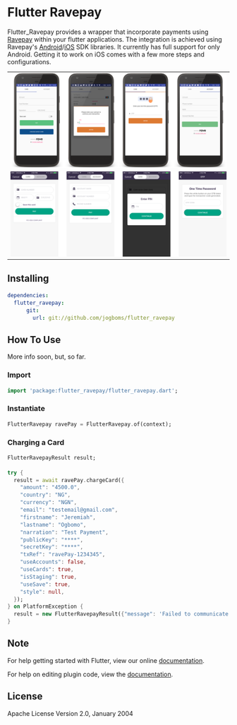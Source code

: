 # Flutter Ravepay

Flutter_Ravepay provides a wrapper that incorporate payments using [Ravepay](https://rave.flutterwave.com/) within your flutter applications. The integration is achieved using Ravepay's [Android](https://flutterwavedevelopers.readme.io/docs/android)/[iOS](https://flutterwavedevelopers.readme.io/docs/ios) SDK libraries. It currently has full support for only Android. Getting it to work on iOS comes with a few more steps and configurations.

<div style="text-align: center">
    <table>
        <tr>
            <td style="text-align: center">
                <img src="./screenshots/android.png" width="100%" />
            </td>
        </tr>
        <tr>
            <td style="text-align: center">
                <img src="./screenshots/ios.png" width="100%" />
            </td>
        </tr>
    </table>
</div>

## Installing

```yaml
dependencies:
  flutter_ravepay:
      git:
        url: git://github.com/jogboms/flutter_ravepay
```

## How To Use

More info soon, but, so far.

### Import

```dart
import 'package:flutter_ravepay/flutter_ravepay.dart';
```

### Instantiate

```dart
FlutterRavepay ravePay = FlutterRavepay.of(context);
```

### Charging a Card

```dart
FlutterRavepayResult result;

try {
  result = await ravePay.chargeCard({
    "amount": "4500.0",
    "country": "NG",
    "currency": "NGN",
    "email": "testemail@gmail.com",
    "firstname": "Jeremiah",
    "lastname": "Ogbomo",
    "narration": "Test Payment",
    "publicKey": "****",
    "secretKey": "****",
    "txRef": "ravePay-1234345",
    "useAccounts": false,
    "useCards": true,
    "isStaging": true,
    "useSave": true,
    "style": null,
  });
} on PlatformException {
  result = new FlutterRavepayResult({"message": 'Failed to communicate.'});
}
```

## Note

For help getting started with Flutter, view our online
[documentation](https://flutter.io/).

For help on editing plugin code, view the [documentation](https://flutter.io/platform-plugins/#edit-code).

## License

Apache License Version 2.0, January 2004
